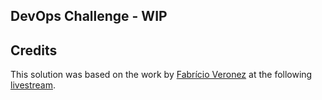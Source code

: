 ## DevOps Challenge - WIP

## Credits

This solution was based on the work by [Fabrício Veronez](https://github.com/fabricioveronez) at the following [livestream](https://www.youtube.com/watch?v=OhV-pXgeVq4).